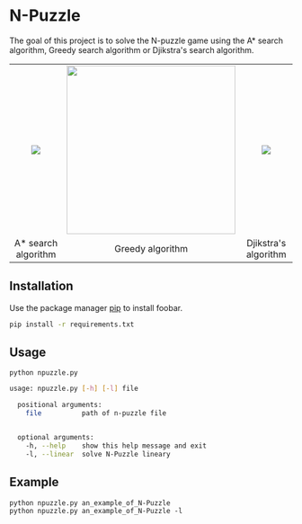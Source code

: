 # N-Puzzle

The goal of this project is to solve the N-puzzle game using the A* search algorithm, Greedy search algorithm or Djikstra's  search algorithm.

<table align="center">
  <tr align="center">
    <td><img src="https://miro.medium.com/max/420/1*HppvOLfDxXqQRFn0Cv2dHQ.gif"></td>
    <td><img width = 300 src="https://upload.wikimedia.org/wikipedia/commons/f/f9/Greedy-search-path.gif"></td>
    <td><img src="https://miro.medium.com/max/420/1*2jRCHqAbTCY7W7oG5ntMOQ.gif"></td>
  </tr>
    <tr align="center">
    <td>A* search algorithm</td>
     <td>Greedy algorithm</td>
     <td>Djikstra's algorithm</td>
    </tr>
 </table>

## Installation

Use the package manager [pip](https://pip.pypa.io/en/stable/) to install foobar.

```bash
pip install -r requirements.txt
```

## Usage

```python npuzzle.py```

```bash
usage: npuzzle.py [-h] [-l] file

  positional arguments:
    file          path of n-puzzle file


  optional arguments:
    -h, --help    show this help message and exit
    -l, --linear  solve N-Puzzle lineary

```

## Example

```
python npuzzle.py an_example_of_N-Puzzle
python npuzzle.py an_example_of_N-Puzzle -l
```
